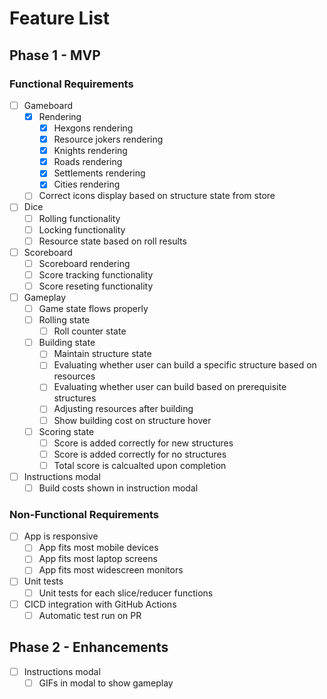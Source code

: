# Feature List

## Phase 1 - MVP

### Functional Requirements

- [ ] Gameboard
    - [x] Rendering
        - [x] Hexgons rendering
        - [x] Resource jokers rendering
        - [x] Knights rendering
        - [x] Roads rendering
        - [x] Settlements rendering
        - [x] Cities rendering
    - [ ] Correct icons display based on structure state from store
- [ ] Dice
    - [ ] Rolling functionality
    - [ ] Locking functionality
    - [ ] Resource state based on roll results
- [ ] Scoreboard
    - [ ] Scoreboard rendering
    - [ ] Score tracking functionality
    - [ ] Score reseting functionality
- [ ] Gameplay
    - [ ] Game state flows properly
    - [ ] Rolling state
         - [ ] Roll counter state
    - [ ] Building state
        - [ ] Maintain structure state
        - [ ] Evaluating whether user can build a specific structure based on resources
        - [ ] Evaluating whether user can build based on prerequisite structures
        - [ ] Adjusting resources after building
        - [ ] Show building cost on structure hover
    - [ ] Scoring state
        - [ ] Score is added correctly for new structures
        - [ ] Score is added correctly for no structures
        - [ ] Total score is calcualted upon completion
- [ ] Instructions modal
    - [ ] Build costs shown in instruction modal

### Non-Functional Requirements

- [ ] App is responsive
    - [ ] App fits most mobile devices
    - [ ] App fits most laptop screens
    - [ ] App fits most widescreen monitors
- [ ] Unit tests
    - [ ] Unit tests for each slice/reducer functions
- [ ] CICD integration with GitHub Actions
    - [ ] Automatic test run on PR

## Phase 2 - Enhancements

- [ ] Instructions modal
    - [ ] GIFs in modal to show gameplay 
